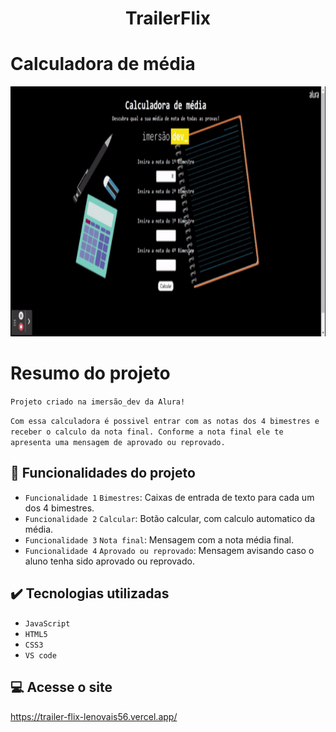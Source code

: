 <h1 align="center" font-size="bold" color-font="red"> TrailerFlix </h1>

# Calculadora de média

<p align="center">
  <img width="600" height="400" src="img/calculadora.gif">
</p>

# Resumo do projeto

<p>
  
  ``Projeto criado na imersão_dev da Alura!``
  
  ``Com essa calculadora é possivel entrar com as notas dos 4 bimestres e receber o calculo da nota final. Conforme a nota final ele te apresenta uma mensagem de aprovado ou reprovado.``

</p>

## 🔨 Funcionalidades do projeto

- `Funcionalidade 1` `Bimestres`: Caixas de entrada de texto para cada um dos 4 bimestres.
- `Funcionalidade 2` `Calcular`: Botão calcular, com calculo automatico da média.
- `Funcionalidade 3` `Nota final`: Mensagem com a nota média final.
- `Funcionalidade 4` `Aprovado ou reprovado`: Mensagem avisando caso o aluno tenha sido aprovado ou reprovado.

## ✔️ Tecnologias utilizadas

- ``JavaScript``
- ``HTML5``
- ``CSS3``
- ``VS code``

## 💻 Acesse o site

https://trailer-flix-lenovais56.vercel.app/
